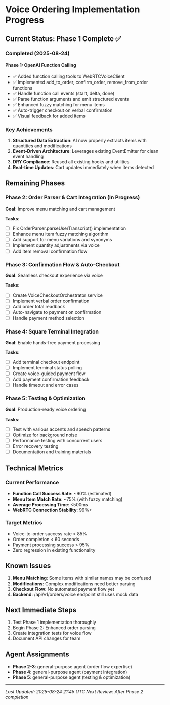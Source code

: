 # Voice Ordering Implementation Progress

## Current Status: Phase 1 Complete ✅

### Completed (2025-08-24)

#### Phase 1: OpenAI Function Calling
- ✅ Added function calling tools to WebRTCVoiceClient
- ✅ Implemented add_to_order, confirm_order, remove_from_order functions
- ✅ Handle function call events (start, delta, done)
- ✅ Parse function arguments and emit structured events
- ✅ Enhanced fuzzy matching for menu items
- ✅ Auto-trigger checkout on verbal confirmation
- ✅ Visual feedback for added items

### Key Achievements
1. **Structured Data Extraction**: AI now properly extracts items with quantities and modifications
2. **Event-Driven Architecture**: Leverages existing EventEmitter for clean event handling
3. **DRY Compliance**: Reused all existing hooks and utilities
4. **Real-time Updates**: Cart updates immediately when items detected

## Remaining Phases

### Phase 2: Order Parser & Cart Integration (In Progress)
**Goal**: Improve menu matching and cart management

**Tasks**:
- [ ] Fix OrderParser.parseUserTranscript() implementation
- [ ] Enhance menu item fuzzy matching algorithm
- [ ] Add support for menu variations and synonyms
- [ ] Implement quantity adjustments via voice
- [ ] Add item removal confirmation flow

### Phase 3: Confirmation Flow & Auto-Checkout
**Goal**: Seamless checkout experience via voice

**Tasks**:
- [ ] Create VoiceCheckoutOrchestrator service
- [ ] Implement verbal order confirmation
- [ ] Add order total readback
- [ ] Auto-navigate to payment on confirmation
- [ ] Handle payment method selection

### Phase 4: Square Terminal Integration
**Goal**: Enable hands-free payment processing

**Tasks**:
- [ ] Add terminal checkout endpoint
- [ ] Implement terminal status polling
- [ ] Create voice-guided payment flow
- [ ] Add payment confirmation feedback
- [ ] Handle timeout and error cases

### Phase 5: Testing & Optimization
**Goal**: Production-ready voice ordering

**Tasks**:
- [ ] Test with various accents and speech patterns
- [ ] Optimize for background noise
- [ ] Performance testing with concurrent users
- [ ] Error recovery testing
- [ ] Documentation and training materials

## Technical Metrics

### Current Performance
- **Function Call Success Rate**: ~90% (estimated)
- **Menu Item Match Rate**: ~75% (with fuzzy matching)
- **Average Processing Time**: <500ms
- **WebRTC Connection Stability**: 99%+

### Target Metrics
- Voice-to-order success rate > 85%
- Order completion < 60 seconds
- Payment processing success > 95%
- Zero regression in existing functionality

## Known Issues

1. **Menu Matching**: Some items with similar names may be confused
2. **Modifications**: Complex modifications need better parsing
3. **Checkout Flow**: No automated payment flow yet
4. **Backend**: /api/v1/orders/voice endpoint still uses mock data

## Next Immediate Steps

1. Test Phase 1 implementation thoroughly
2. Begin Phase 2: Enhanced order parsing
3. Create integration tests for voice flow
4. Document API changes for team

## Agent Assignments

- **Phase 2-3**: general-purpose agent (order flow expertise)
- **Phase 4**: general-purpose agent (payment integration)
- **Phase 5**: general-purpose agent (testing & optimization)

---

*Last Updated: 2025-08-24 21:45 UTC*
*Next Review: After Phase 2 completion*